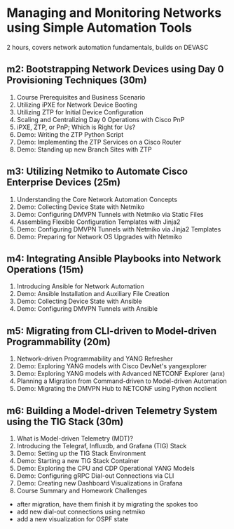 # Managing and Monitoring Networks using Simple Automation Tools
2 hours, covers network automation fundamentals, builds on DEVASC

## m2: Bootstrapping Network Devices using Day 0 Provisioning Techniques (30m)
1. Course Prerequisites and Business Scenario
2. Utilizing iPXE for Network Device Booting
3. Utilizing ZTP for Initial Device Configuration
4. Scaling and Centralizing Day 0 Operations with Cisco PnP
5. iPXE, ZTP, or PnP; Which is Right for Us?
6. Demo: Writing the ZTP Python Script
7. Demo: Implementing the ZTP Services on a Cisco Router
8. Demo: Standing up new Branch Sites with ZTP

## m3: Utilizing Netmiko to Automate Cisco Enterprise Devices (25m)
1. Understanding the Core Network Automation Concepts
2. Demo: Collecting Device State with Netmiko
3. Demo: Configuring DMVPN Tunnels with Netmiko via Static Files
4. Assembling Flexible Configuration Templates with Jinja2
5. Demo: Configuring DMVPN Tunnels with Netmiko via Jinja2 Templates
6. Demo: Preparing for Network OS Upgrades with Netmiko

## m4: Integrating Ansible Playbooks into Network Operations (15m)
1. Introducing Ansible for Network Automation
2. Demo: Ansible Installation and Auxiliary File Creation
3. Demo: Collecting Device State with Ansible
4. Demo: Configuring DMVPN Tunnels with Ansible

## m5: Migrating from CLI-driven to Model-driven Programmability (20m)
1. Network-driven Programmability and YANG Refresher
2. Demo: Exploring YANG models with Cisco DevNet's yangexplorer
3. Demo: Exploring YANG models with Advanced NETCONF Explorer (anx)
4. Planning a Migration from Command-driven to Model-driven Automation
5. Demo: Migrating the DMVPN Hub to NETCONF using Python ncclient

## m6: Building a Model-driven Telemetry System using the TIG Stack (30m)
1. What is Model-driven Telemetry (MDT)?
2. Introducing the Telegraf, Influxdb, and Grafana (TIG) Stack
3. Demo: Setting up the TIG Stack Environment
4. Demo: Starting a new TIG Stack Container
5. Demo: Exploring the CPU and CDP Operational YANG Models
6. Demo: Configuring gRPC Dial-out Connections via CLI
7. Demo: Creating new Dashboard Visualizations in Grafana
8. Course Summary and Homework Challenges
  - after migration, have them finish it by migrating the spokes too
  - add new dial-out connections using netmiko
  - add a new visualization for OSPF state 
